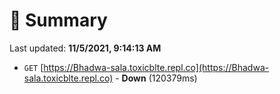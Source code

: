 # 📖 Summary
Last updated: **11/5/2021, 9:14:13 AM**

- `GET` [https://Bhadwa-sala.toxicblte.repl.co](https://Bhadwa-sala.toxicblte.repl.co) - **Down** (120379ms)
